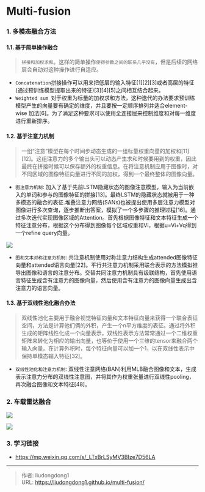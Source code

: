 # Multi-fusion


### 1.  多模态融合方法

#### 1.1.  基于简单操作融合

> `拼接和加权求和`。这样的简单操作`使得参数之间的联系几乎没有`，但是后续的网络层会自动对这种操作进行自适应。

- `Concatenation`拼接操作可以用来把低层的输入特征[1][2][3]或者高层的特征(通过预训练模型提取出来的特征)[3][4][5]之间相互结合起来。
- `Weighted sum `对于权重为标量的加权求和方法，这种迭代的办法要求预训练模型产生的向量要有确定的维度，并且要按一定顺序排列并适合element-wise 加法[6]。为了满足这种要求可以使用全连接层来控制维度和对每一维度进行重新排序。

#### 1.2. 基于注意力机制

> 一组“注意”模型在每个时间步动态生成的一组标量权重向量的加权和[11][12]。这组注意力的多个输出头可以动态产生求和时候要用到的权重，因此最终在拼接时候可以保存额外的权重信息。在将注意机制应用于图像时，对不同区域的图像特征向量进行不同的加权，得到一个最终整体的图像向量。

- `图注意力机制`: 加入了基于先前LSTM隐藏状态的图像注意模型，输入为当前嵌入的单词和参与的图像特征的拼接[13]。最终LSTM的隐藏状态就被用于一种多模态的融合的表征.堆叠注意力网络(SANs)也被提出使用多层注意力模型对图像进行多次查询，逐步推断出答案，模拟了一个多步骤的推理过程[16]。通过多次迭代实现图像区域的Attention。首先根据图像特征和文本特征生成一个特征注意分布，根据这个分布得到图像每个区域权重和Vi，根据u=Vi+Vq得到一个refine query向量。

![](https://lddpicture.oss-cn-beijing.aliyuncs.com/picture/image-20201222092442518.png)

- `图和文本对称注意力机制`:  共注意机制使用对称注意力结构生成attended图像特征向量和attended语言向量[22]。平行共注意力机制采用联合表示的方法模拟推导出图像和语言的注意分布。交替共同注意力机制具有级联结构，首先使用语言特征生成含有注意力的图像向量，然后使用含有注意力的图像向量生成出含注意力的语言向量。

#### 1.3.  基于双线性池化融合办法

> 双线性池化主要用于融合视觉特征向量和文本特征向量来获得一个联合表征空间，方法是计算他们俩的外积，产生一个n平方维度的表征。通过将外积生成的矩阵线性化成一个向量表示，双线性表示方法常常通过一个二维权重矩阵来转化为相应的输出向量，也等价于使用一个三维的tensor来融合两个输入向量。在计算外积时，每个特征向量可以加一个1，以在双线性表示中保持单模态输入特征[32]。

- `双线性池化和注意力机制`: 双线性注意网络(BAN)利用MLB融合图像和文本，生成表示注意力分布的双线性注意图，并将其作为权重张量进行双线性pooling，再次融合图像和文本特征[48]。

### 2. 车载雷达融合

![](https://lddpicture.oss-cn-beijing.aliyuncs.com/picture/image-20210605153948949.png)

![](https://lddpicture.oss-cn-beijing.aliyuncs.com/picture/image-20210605154148128.png)

### 3. 学习链接

- https://mp.weixin.qq.com/s/_LTxBrLSyMV3BIze7D56LA

---

> 作者: liudongdong1  
> URL: https://liudongdong1.github.io/multi-fusion/  

